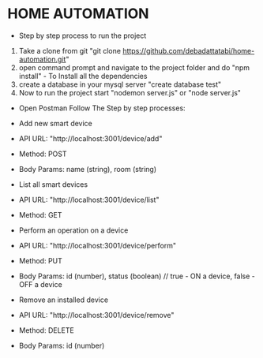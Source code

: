 # HOME AUTOMATION

- Step by step process to run the project
1. Take a clone from git "git clone https://github.com/debadattatabi/home-automation.git"
2. open command prompt and navigate to the project folder and do "npm install" - To Install all the dependencies
3. create a database in your mysql server "create database test" 
4. Now to run the project start "nodemon server.js" or "node server.js"

- Open Postman Follow The Step by step processes:

- Add new smart device
- API URL: "http://localhost:3001/device/add"
- Method: POST
- Body Params: name (string), room (string)

- List all smart devices
- API URL:  "http://localhost:3001/device/list"
- Method: GET

- Perform an operation on a device 
- API URL: "http://localhost:3001/device/perform"
- Method: PUT
- Body Params: id (number), status (boolean) // true - ON a device, false - OFF a device

- Remove an installed device 
- API URL: "http://localhost:3001/device/remove"
- Method: DELETE
- Body Params: id (number)